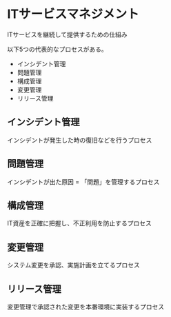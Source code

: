# ITサービスマネジメント

ITサービスを継続して提供するための仕組み

以下5つの代表的なプロセスがある。

- インシデント管理
- 問題管理
- 構成管理
- 変更管理
- リリース管理

## インシデント管理

インシデントが発生した時の復旧などを行うプロセス
## 問題管理

インシデントが出た原因 = 「問題」を管理するプロセス

## 構成管理

IT資産を正確に把握し、不正利用を防止するプロセス

## 変更管理

システム変更を承認、実施計画を立てるプロセス

## リリース管理

変更管理で承認された変更を本番環境に実装するプロセス

